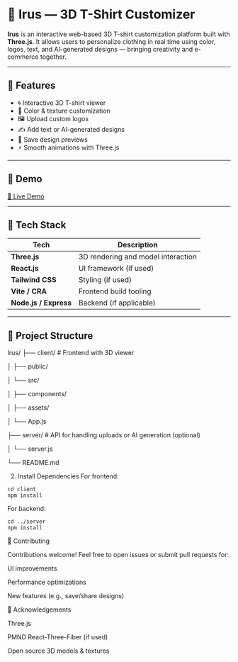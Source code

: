 # 👕 Irus — 3D T-Shirt Customizer

**Irus** is an interactive web-based 3D T-shirt customization platform built with **Three.js**. It allows users to personalize clothing in real time using color, logos, text, and AI-generated designs — bringing creativity and e-commerce together.

---

## 🌟 Features

- 🌀 Interactive 3D T-shirt viewer
- 🎨 Color & texture customization
- 🖼️ Upload custom logos
- ✍️ Add text or AI-generated designs
- 💾 Save design previews
- ⚡ Smooth animations with Three.js

---

## 📸 Demo

[🔗 Live Demo]([https://irus-co.vercel.app/])



---

## 🚀 Tech Stack

| Tech       | Description                       |
|------------|-----------------------------------|
| **Three.js** | 3D rendering and model interaction |
| **React.js** | UI framework (if used)            |
| **Tailwind CSS** | Styling (if used)             |
| **Vite / CRA** | Frontend build tooling          |
| **Node.js / Express** | Backend (if applicable) |

---

## 📁 Project Structure

Irus/
├── client/ # Frontend with 3D viewer

│ ├── public/

│ └── src/

│ ├── components/

│ ├── assets/

│ └── App.js

├── server/ # API for handling uploads or AI generation (optional)

│ └── server.js

└── README.md

2. Install Dependencies
For frontend:

```
cd client
npm install
```

For backend:
```
cd ../server
npm install
```

🤝 Contributing

Contributions welcome! Feel free to open issues or submit pull requests for:

UI improvements

Performance optimizations

New features (e.g., save/share designs)


🙌 Acknowledgements


Three.js

PMND React-Three-Fiber (if used)

Open source 3D models & textures


